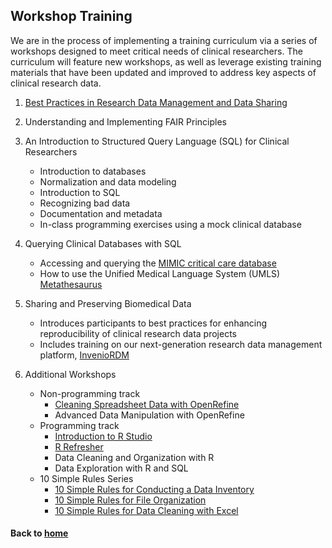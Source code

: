 ## Workshop Training

We are in the process of implementing a training curriculum via a series of workshops designed to meet critical needs of clinical researchers. The curriculum will feature new workshops, as well as leverage existing training materials that have been updated and improved to address key aspects of clinical research data.

1. [Best Practices in Research Data Management and Data Sharing](https://galter.northwestern.edu/course_info/236)

2. Understanding and Implementing FAIR Principles

3. An Introduction to Structured Query Language (SQL) for Clinical Researchers
    * Introduction to databases
    * Normalization and data modeling
    * Introduction to SQL
    * Recognizing bad data
    * Documentation and metadata
    * In-class programming exercises using a mock clinical database

4. Querying Clinical Databases with SQL
    *  Accessing and querying the [MIMIC critical care database](https://mimic.physionet.org/)
    *  How to use the Unified Medical Language System (UMLS) [Metathesaurus](https://www.nlm.nih.gov/research/umls/knowledge_sources/metathesaurus/index.html)

5. Sharing and Preserving Biomedical Data
    *  Introduces participants to best practices for enhancing reproducibility of clinical research data projects
    *  Includes training on our next-generation research data management platform, [InvenioRDM](https://invenio-software.org/products/rdm/)

6. Additional Workshops
    * Non-programming track
        * [Cleaning Spreadsheet Data with OpenRefine](https://galter.northwestern.edu/course_info/242)
        * Advanced Data Manipulation with OpenRefine
    * Programming track
        * [Introduction to R Studio](https://github.com/galterdatalab/intro-to-rstudio)
        * [R Refresher](https://github.com/galterdatalab/r-refresher)
        * Data Cleaning and Organization with R
        * Data Exploration with R and SQL
    * 10 Simple Rules Series
        * [10 Simple Rules for Conducting a Data Inventory](https://galter.northwestern.edu/course_info/245)
        * [10 Simple Rules for File Organization](https://galter.northwestern.edu/course_info/246)
        * [10 Simple Rules for Data Cleaning with Excel](https://galter.northwestern.edu/course_info/247)

#### Back to [home](https://galterdatalab.github.io/crdm-training/)
